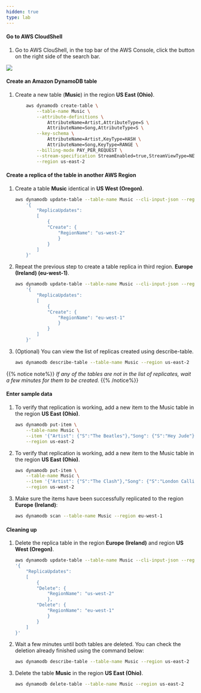 ```yaml
---
hidden: true
type: lab
---
```



#### Go to AWS CloudShell

1.  Go to AWS ClouShell, in the top bar of the AWS Console, click the button on the right side of the search bar.

<img src="/images/console-cloudshell2.png?classes=shadow" />

#### Create an Amazon DynamoDB table

1.  Create a new table (**Music**) in the region **US East (Ohio)**.
    ```bash
        aws dynamodb create-table \
            --table-name Music \
            --attribute-definitions \
                AttributeName=Artist,AttributeType=S \
                AttributeName=Song,AttributeType=S \
            --key-schema \
                AttributeName=Artist,KeyType=HASH \
                AttributeName=Song,KeyType=RANGE \
            --billing-mode PAY_PER_REQUEST \
            --stream-specification StreamEnabled=true,StreamViewType=NEW_AND_OLD_IMAGES \
            --region us-east-2
    ```

#### Create a replica of the table in another AWS Region

1.  Create a table **Music** identical in **US West (Oregon)**.
    ```bash
    aws dynamodb update-table --table-name Music --cli-input-json --region us-east-2 \
        '{
            "ReplicaUpdates":
            [
                {
                "Create": {
                    "RegionName": "us-west-2"
                    }
                }
            ]
        }' 
    ```

2.  Repeat the previous step to create a table replica in third region. **Europe (Ireland) (eu-west-1)**.
    ```bash
    aws dynamodb update-table --table-name Music --cli-input-json --region us-east-2 \
        '{
            "ReplicaUpdates":
            [
                {
                "Create": {
                    "RegionName": "eu-west-1"
                    }
                }
            ]
        }' 
    ```

3.  (Optional) You can view the list of replicas created using describe-table.
    ```bash
    aws dynamodb describe-table --table-name Music --region us-east-2
    ```

{{% notice note%}}
*If any of the tables are not in the list of replicates, wait a few minutes for them to be created.*
{{% /notice%}}

#### Enter sample data

1.  To verify that replication is working, add a new item to the Music table in the region **US East (Ohio)**.
    ```bash
    aws dynamodb put-item \
        --table-name Music \
        --item '{"Artist": {"S":"The Beatles"},"Song": {"S":"Hey Jude"}}' \
        --region us-east-2
    ```

2.  To verify that replication is working, add a new item to the Music table in the region **US East (Ohio)**.
    ```bash
    aws dynamodb put-item \
        --table-name Music \
        --item '{"Artist": {"S":"The Clash"},"Song": {"S":"London Calling"}}' \
        --region us-west-2
    ```

3.  Make sure the items have been successfully replicated to the region **Europe (Ireland)**:
    ```bash
    aws dynamodb scan --table-name Music --region eu-west-1
    ```

#### Cleaning up

1.  Delete the replica table in the region **Europe (Ireland)** and region **US West (Oregon)**.

    ```bash
    aws dynamodb update-table --table-name Music --cli-input-json --region us-east-2 \
    '{
        "ReplicaUpdates":
        [
            {
            "Delete": {
                "RegionName": "us-west-2"
                },
            "Delete": {
                "RegionName": "eu-west-1"
                }
            }
        ]
    }'
    ```

2.  Wait a few minutes until both tables are deleted. You can check the deletion already finished using the command below:
    ```bash
    aws dynamodb describe-table --table-name Music --region us-east-2
    ```

3.  Delete the table **Music** in the region **US East (Ohio)**.
    ```bash
    aws dynamodb delete-table --table-name Music --region us-east-2
    ```

